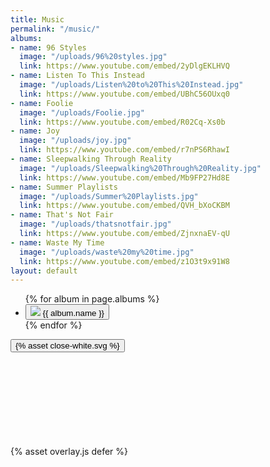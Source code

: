 ```yaml
---
title: Music
permalink: "/music/"
albums:
- name: 96 Styles
  image: "/uploads/96%20styles.jpg"
  link: https://www.youtube.com/embed/2yDlgEKLHVQ
- name: Listen To This Instead
  image: "/uploads/Listen%20to%20This%20Instead.jpg"
  link: https://www.youtube.com/embed/UBhC56OUxq0
- name: Foolie
  image: "/uploads/Foolie.jpg"
  link: https://www.youtube.com/embed/R02Cq-Xs0b
- name: Joy
  image: "/uploads/joy.jpg"
  link: https://www.youtube.com/embed/r7nPS6RhawI
- name: Sleepwalking Through Reality
  image: "/uploads/Sleepwalking%20Through%20Reality.jpg"
  link: https://www.youtube.com/embed/Mb9FP27Hd8E
- name: Summer Playlists
  image: "/uploads/Summer%20Playlists.jpg"
  link: https://www.youtube.com/embed/QVH_bXoCKBM
- name: That's Not Fair
  image: "/uploads/thatsnotfair.jpg"
  link: https://www.youtube.com/embed/ZjnxnaEV-qU
- name: Waste My Time
  image: "/uploads/waste%20my%20time.jpg"
  link: https://www.youtube.com/embed/z1O3t9x91W8
layout: default
---
```


<div class="container music">
  <ul class="albums">
    {% for album in page.albums %}
    <li class="album">
      <div class="album-container">
        <button data-src="{{album.link}}" class="video-overlay-trigger">
          <img class="album-image" src="{{ album.image }}" />
          <span class="album-name">{{ album.name }}</span>
        </button>
      </div>
    </li>
    {% endfor %}
  </ul>
  <div class="video-overlay hidden">
    <button class="video-overlay-close">{% asset close-white.svg %}</button>
    <div class="youtube-embed">
      <iframe class="youtube-embed-iframe" frameborder="0" scrolling="auto"></iframe>
    </div>
  </div>
</div>
{% asset overlay.js defer %}
